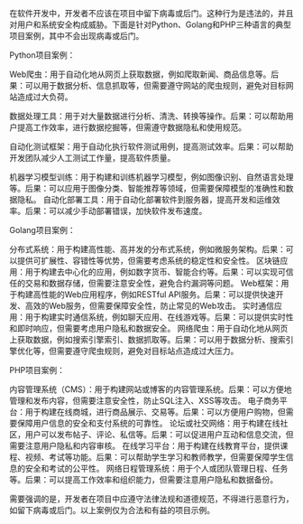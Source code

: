 在软件开发中，开发者不应该在项目中留下病毒或后门。这种行为是违法的，并且对用户和系统安全构成威胁。下面是针对Python、Golang和PHP三种语言的典型项目案例，其中不会出现病毒或后门。

Python项目案例：

Web爬虫：用于自动化地从网页上获取数据，例如爬取新闻、商品信息等。后果：可以用于数据分析、信息抓取等，但需要遵守网站的爬虫规则，避免对目标网站造成过大负荷。

数据处理工具：用于对大量数据进行分析、清洗、转换等操作。后果：可以帮助用户提高工作效率，进行数据挖掘等，但需遵守数据隐私和使用规范。

自动化测试框架：用于自动化执行软件测试用例，提高测试效率。后果：可以帮助开发团队减少人工测试工作量，提高软件质量。

机器学习模型训练：用于构建和训练机器学习模型，例如图像识别、自然语言处理等。后果：可以应用于图像分类、智能推荐等领域，但需要保障模型的准确性和数据隐私。
自动化部署工具：用于自动化部署软件到服务器，提高开发和运维效率。后果：可以减少手动部署错误，加快软件发布速度。

Golang项目案例：

分布式系统：用于构建高性能、高并发的分布式系统，例如微服务架构。后果：可以提供可扩展性、容错性等优势，但需要考虑系统的稳定性和安全性。
区块链应用：用于构建去中心化的应用，例如数字货币、智能合约等。后果：可以实现可信任的交易和数据存储，但需要注意安全性，避免合约漏洞等问题。
Web框架：用于构建高性能的Web应用程序，例如RESTful API服务。后果：可以提供快速开发、高效的Web服务，但需要保障安全性，防止常见的Web攻击。
实时通信应用：用于构建实时通信系统，例如聊天应用、在线游戏等。后果：可以提供实时性和即时响应，但需要考虑用户隐私和数据安全。
网络爬虫：用于自动化地从网页上获取数据，例如搜索引擎索引、数据抓取等。后果：可以用于数据分析、搜索引擎优化等，但需要遵守爬虫规则，避免对目标站点造成过大压力。

PHP项目案例：

内容管理系统（CMS）：用于构建网站或博客的内容管理系统。后果：可以方便地管理和发布内容，但需要注意安全性，防止SQL注入、XSS等攻击。
电子商务平台：用于构建在线商城，进行商品展示、交易等。后果：可以方便用户购物，但需要保障用户信息的安全和支付系统的可靠性。
论坛或社交网络：用于构建在线社区，用户可以发布帖子、评论、私信等。后果：可以促进用户互动和信息交流，但需要注意用户隐私和内容审核。
在线学习平台：用于构建在线教育平台，提供课程、视频、考试等功能。后果：可以帮助学生学习和教师教学，但需要保障学生信息的安全和考试的公平性。
网络日程管理系统：用于个人或团队管理日程、任务等。后果：可以提高工作效率和组织能力，但需要注意用户隐私和数据备份。

需要强调的是，开发者在项目中应遵守法律法规和道德规范，不得进行恶意行为，如留下病毒或后门。以上案例仅为合法和有益的项目示例。